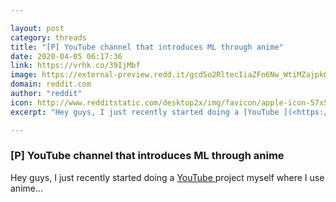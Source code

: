 ```yaml
---

layout: post
category: threads
title: "[P] YouTube channel that introduces ML through anime"
date: 2020-04-05 06:17:36
link: https://vrhk.co/39IjMbf
image: https://external-preview.redd.it/gcdSo2RltecIiaZFn6Nw_WtiMZajpkQt3mCD_8xHdQc.jpg?width=900&height=471.204188482&auto=webp&crop=900:471.204188482,smart&s=7cdda529ae4cbbe1adeaaa239e38c577f0eb1bee
domain: reddit.com
author: "reddit"
icon: http://www.redditstatic.com/desktop2x/img/favicon/apple-icon-57x57.png
excerpt: "Hey guys, I just recently started doing a [YouTube ](<https://www.youtube.com/channel/UCgfe2ooZD3VJPB6aJAnuQng>) project myself where I use anime..."

---
```


### [P] YouTube channel that introduces ML through anime

Hey guys, I just recently started doing a [YouTube ](<https://www.youtube.com/channel/UCgfe2ooZD3VJPB6aJAnuQng>) project myself where I use anime...